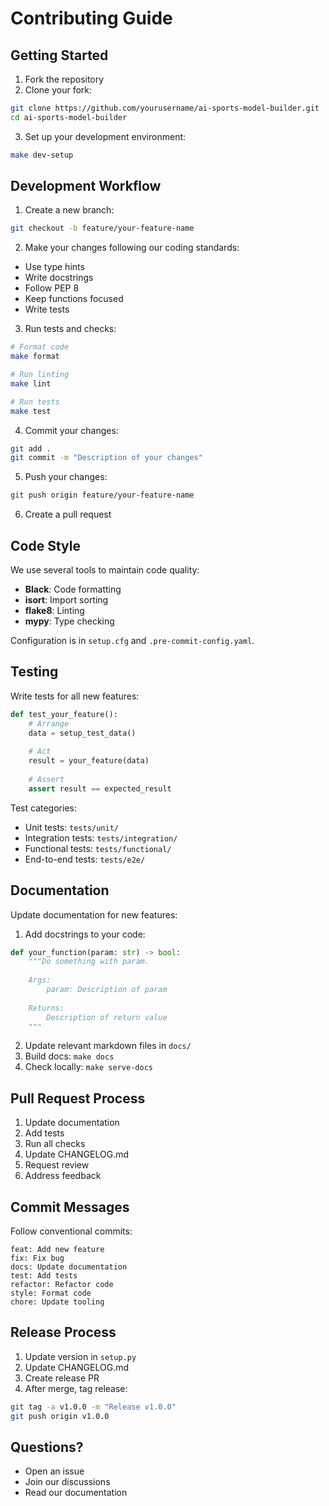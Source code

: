 # Contributing Guide

## Getting Started

1. Fork the repository
2. Clone your fork:
```bash
git clone https://github.com/yourusername/ai-sports-model-builder.git
cd ai-sports-model-builder
```

3. Set up your development environment:
```bash
make dev-setup
```

## Development Workflow

1. Create a new branch:
```bash
git checkout -b feature/your-feature-name
```

2. Make your changes following our coding standards:
- Use type hints
- Write docstrings
- Follow PEP 8
- Keep functions focused
- Write tests

3. Run tests and checks:
```bash
# Format code
make format

# Run linting
make lint

# Run tests
make test
```

4. Commit your changes:
```bash
git add .
git commit -m "Description of your changes"
```

5. Push your changes:
```bash
git push origin feature/your-feature-name
```

6. Create a pull request

## Code Style

We use several tools to maintain code quality:

- **Black**: Code formatting
- **isort**: Import sorting
- **flake8**: Linting
- **mypy**: Type checking

Configuration is in `setup.cfg` and `.pre-commit-config.yaml`.

## Testing

Write tests for all new features:

```python
def test_your_feature():
    # Arrange
    data = setup_test_data()
    
    # Act
    result = your_feature(data)
    
    # Assert
    assert result == expected_result
```

Test categories:
- Unit tests: `tests/unit/`
- Integration tests: `tests/integration/`
- Functional tests: `tests/functional/`
- End-to-end tests: `tests/e2e/`

## Documentation

Update documentation for new features:

1. Add docstrings to your code:
```python
def your_function(param: str) -> bool:
    """Do something with param.
    
    Args:
        param: Description of param
        
    Returns:
        Description of return value
    """
```

2. Update relevant markdown files in `docs/`
3. Build docs: `make docs`
4. Check locally: `make serve-docs`

## Pull Request Process

1. Update documentation
2. Add tests
3. Run all checks
4. Update CHANGELOG.md
5. Request review
6. Address feedback

## Commit Messages

Follow conventional commits:
```
feat: Add new feature
fix: Fix bug
docs: Update documentation
test: Add tests
refactor: Refactor code
style: Format code
chore: Update tooling
```

## Release Process

1. Update version in `setup.py`
2. Update CHANGELOG.md
3. Create release PR
4. After merge, tag release:
```bash
git tag -a v1.0.0 -m "Release v1.0.0"
git push origin v1.0.0
```

## Questions?

- Open an issue
- Join our discussions
- Read our documentation 